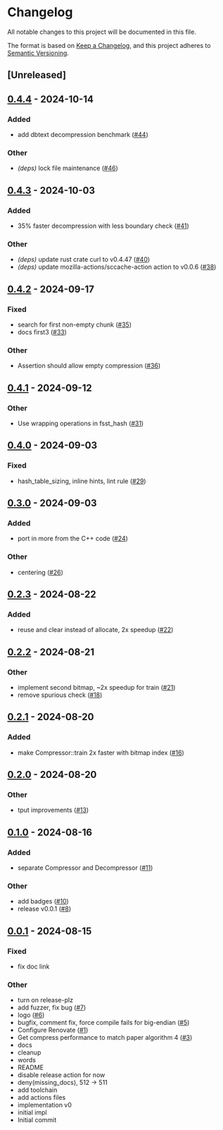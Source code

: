 # Changelog
All notable changes to this project will be documented in this file.

The format is based on [Keep a Changelog](https://keepachangelog.com/en/1.0.0/),
and this project adheres to [Semantic Versioning](https://semver.org/spec/v2.0.0.html).

## [Unreleased]

## [0.4.4](https://github.com/spiraldb/fsst/compare/v0.4.3...v0.4.4) - 2024-10-14

### Added

- add dbtext decompression benchmark ([#44](https://github.com/spiraldb/fsst/pull/44))

### Other

- *(deps)* lock file maintenance ([#46](https://github.com/spiraldb/fsst/pull/46))

## [0.4.3](https://github.com/spiraldb/fsst/compare/v0.4.2...v0.4.3) - 2024-10-03

### Added

- 35% faster decompression with less boundary check ([#41](https://github.com/spiraldb/fsst/pull/41))

### Other

- *(deps)* update rust crate curl to v0.4.47 ([#40](https://github.com/spiraldb/fsst/pull/40))
- *(deps)* update mozilla-actions/sccache-action action to v0.0.6 ([#38](https://github.com/spiraldb/fsst/pull/38))

## [0.4.2](https://github.com/spiraldb/fsst/compare/v0.4.1...v0.4.2) - 2024-09-17

### Fixed

- search for first non-empty chunk ([#35](https://github.com/spiraldb/fsst/pull/35))
- docs first3 ([#33](https://github.com/spiraldb/fsst/pull/33))

### Other

- Assertion should allow empty compression ([#36](https://github.com/spiraldb/fsst/pull/36))

## [0.4.1](https://github.com/spiraldb/fsst/compare/v0.4.0...v0.4.1) - 2024-09-12

### Other

- Use wrapping operations in fsst_hash ([#31](https://github.com/spiraldb/fsst/pull/31))

## [0.4.0](https://github.com/spiraldb/fsst/compare/v0.3.0...v0.4.0) - 2024-09-03

### Fixed
- hash_table_sizing, inline hints, lint rule ([#29](https://github.com/spiraldb/fsst/pull/29))

## [0.3.0](https://github.com/spiraldb/fsst/compare/v0.2.3...v0.3.0) - 2024-09-03

### Added
- port in more from the C++ code ([#24](https://github.com/spiraldb/fsst/pull/24))

### Other
- centering ([#26](https://github.com/spiraldb/fsst/pull/26))

## [0.2.3](https://github.com/spiraldb/fsst/compare/v0.2.2...v0.2.3) - 2024-08-22

### Added
- reuse and clear instead of allocate, 2x speedup ([#22](https://github.com/spiraldb/fsst/pull/22))

## [0.2.2](https://github.com/spiraldb/fsst/compare/v0.2.1...v0.2.2) - 2024-08-21

### Other
- implement second bitmap, ~2x speedup for train ([#21](https://github.com/spiraldb/fsst/pull/21))
- remove spurious check ([#18](https://github.com/spiraldb/fsst/pull/18))

## [0.2.1](https://github.com/spiraldb/fsst/compare/v0.2.0...v0.2.1) - 2024-08-20

### Added
- make Compressor::train 2x faster with bitmap index ([#16](https://github.com/spiraldb/fsst/pull/16))

## [0.2.0](https://github.com/spiraldb/fsst/compare/v0.1.0...v0.2.0) - 2024-08-20

### Other
- tput improvements ([#13](https://github.com/spiraldb/fsst/pull/13))

## [0.1.0](https://github.com/spiraldb/fsst/compare/v0.0.1...v0.1.0) - 2024-08-16

### Added
- separate Compressor and Decompressor ([#11](https://github.com/spiraldb/fsst/pull/11))

### Other
- add badges ([#10](https://github.com/spiraldb/fsst/pull/10))
- release v0.0.1 ([#8](https://github.com/spiraldb/fsst/pull/8))

## [0.0.1](https://github.com/spiraldb/fsst/releases/tag/v0.0.1) - 2024-08-15

### Fixed
- fix doc link

### Other
- turn on release-plz
- add fuzzer, fix bug ([#7](https://github.com/spiraldb/fsst/pull/7))
- logo ([#6](https://github.com/spiraldb/fsst/pull/6))
- bugfix, comment fix, force compile fails for big-endian ([#5](https://github.com/spiraldb/fsst/pull/5))
- Configure Renovate ([#1](https://github.com/spiraldb/fsst/pull/1))
- Get compress performance to match paper algorithm 4 ([#3](https://github.com/spiraldb/fsst/pull/3))
- docs
- cleanup
- words
- README
- disable release action for now
- deny(missing_docs), 512 -> 511
- add toolchain
- add actions files
- implementation v0
- initial impl
- Initial commit
